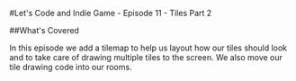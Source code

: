 #Let's Code and Indie Game - Episode 11 - Tiles Part 2

##What's Covered

In this episode we add a tilemap to help us layout how our tiles should look and to take care of drawing multiple tiles to the screen. We also move our tile drawing code into our rooms. 

